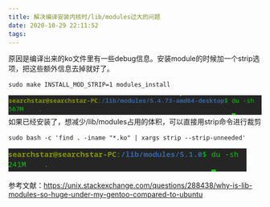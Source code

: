 ```yaml
---
title: 解决编译安装内核时/lib/modules过大的问题
date: 2020-10-29 22:11:52
tags:
---
```


原因是编译出来的ko文件里有一些debug信息。安装module的时候加一个strip选项，把这些额外信息去掉就好了。
```shell
sudo make INSTALL_MOD_STRIP=1 modules_install
```
![在这里插入图片描述](解决编译安装内核时-lib-modules过大的问题/20201029221048442.png)
如果已经安装了，想减少/lib/modules占用的体积，可以直接用strip命令进行裁剪
```shell
sudo bash -c 'find . -iname "*.ko" | xargs strip --strip-unneeded'
```
![在这里插入图片描述](解决编译安装内核时-lib-modules过大的问题/20201030132717273.png)

参考文献：<https://unix.stackexchange.com/questions/288438/why-is-lib-modules-so-huge-under-my-gentoo-compared-to-ubuntu>
